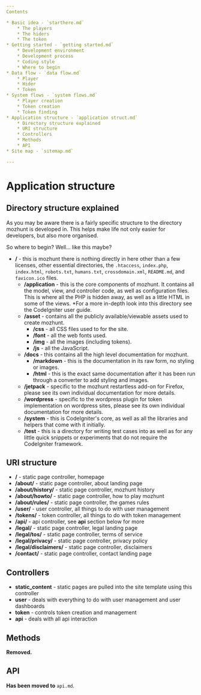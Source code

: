 ```yaml
---
Contents

* Basic idea - `starthere.md`
	* The players
	* The hiders
	* The token
* Getting started - `getting started.md`
	* Development environment
	* Development process
	* Coding style
	* Where to begin
* Data flow - `data flow.md`
	* Player
	* Hider
	* Token
* System flows - `system flows.md`
	* Player creation
	* Token creation
	* Token finding
* Application structure - `application struct.md`
	* Directory structure explained
	* URI structure
	* Controllers
	* Methods
	* API
* Site map - `sitemap.md`

---
```


# Application structure
## Directory structure explained
As you may be aware there is a fairly specific structure to the directory mozhunt is developed in. This helps make life not only easier for developers, but also more organised.

So where to begin? Well… like this maybe?

* **/** - this is mozhunt there is nothing directly in here other than a few licenses, other essential directories, the `.htaccess`, `index.php`, `index.html`, `robots.txt`, `humans.txt`, `crossdomain.xml`, `README.md`, and `favicon.ico` files.
	* **/application** - this is the core components of mozhunt. It contains all the model, view, and controller code, as well as configuration files. This is where all the PHP is hidden away, as well as a little HTML in some of the views. *For a more in-depth look into this directory see the CodeIgniter user guide.
	* **/asset** - contains all the publicly available/viewable assets used to create mozhunt.
		* **/css** - all CSS files used to for the site.
		* **/font** - all the web fonts used.
		* **/img** - all the images (including tokens).
		* **/js** - all the JavaScript.
	* **/docs** - this contains all the high level documentation for mozhunt.
		* **/markdown** - this is the documentation in its raw form, no styling or images.
		* **/html** - this is the exact same documentation after it has been run through a converter to add styling and images.
	* **/jetpack** - specific to the mozhunt restartless add-on for Firefox, please see its own individual documentation for more details.
	* **/wordpress** - specific to the wordpress plugin for token implementation on wordpress sites, please see its own individual documentation for more details.
	* **/system** - this is CodeIgniter's core, as well as all the libraries and helpers that come with it initially.
	* **/test** - this is a directory for writing test cases into as well as for any little quick snippets or experiments that do not require the CodeIgniter framework.

## URI structure
* **/** - static page controller, homepage
* **/about/** - static page controller, about landing page
* **/about/history/** - static page controller, mozhunt history
* **/about/howto/** - static page controller, how to play mozhunt
* **/about/rules/** - static page controller, the games rules
* **/user/** - user controller, all things to do with user management
* **/tokens/** - token controller, all things to do with token management
* **/api/** - api controller, see **api** section below for more
* **/legal/** - static page controller, legal landing page
* **/legal/tos/** - static page controller, terms of service
* **/legal/privacy/** - static page controller, privacy policy
* **/legal/disclaimers/** - static page controller, disclaimers
* **/contact/** - static page controller, contact landing page

## Controllers
* **static_content** - static pages are pulled into the site template using this controller
* **user** - deals with everything to do with user management and user dashboards
* **token** - controls token creation and management
* **api** - deals with all api interaction

## Methods
**Removed.**

## API
**Has been moved to** `api.md`.
